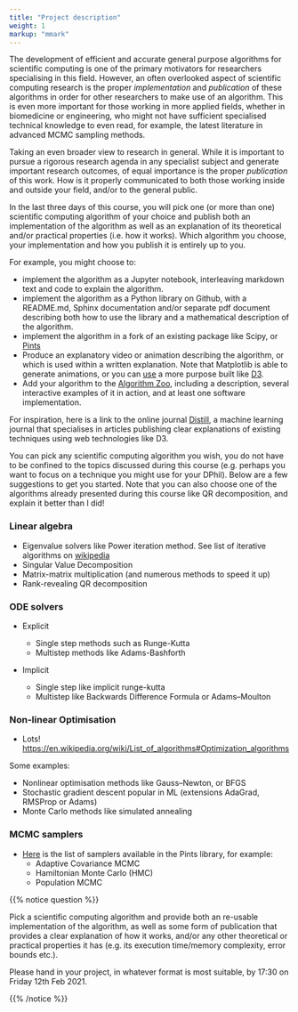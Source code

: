 ```yaml
---
title: "Project description"
weight: 1 
markup: "mmark"
---
```


The development of efficient and accurate general purpose algorithms for scientific 
computing is one of the primary motivators for researchers specialising in this field. 
However, an often overlooked aspect of scientific computing research is the proper 
*implementation* and *publication* of these algorithms in order for other researchers to 
make use of an algorithm. This is even more important for those working in more applied 
fields, whether in biomedicine or engineering, who might not have sufficient specialised 
technical knowledge to even read, for example, the latest literature in advanced MCMC 
sampling methods.

Taking an even broader view to research in general. While it is important to pursue a 
rigorous research agenda in any specialist subject and generate important research 
outcomes, of equal importance is the proper *publication* of this work. How is it 
properly communicated to both those working inside and outside your field, and/or to the 
general public.

In the last three days of this course, you will pick one (or more than one) scientific 
computing algorithm of your choice and publish both an implementation of the algorithm 
as well as an explanation of its theoretical and/or practical properties (i.e. how it 
works). Which algorithm you choose, your implementation and how you publish it is 
entirely up to you.

For example, you might choose to:
- implement the algorithm as a Jupyter notebook, interleaving markdown text and code to 
  explain the algorithm.
- implement the algorithm as a Python library on Github, with a README.md, Sphinx 
  documentation and/or separate pdf document describing both how to use the library and 
  a mathematical description of the algorithm.
- implement the algorithm in a fork of an existing package like Scipy, or 
  [Pints](https://github.com/pints-team/pints)
- Produce an explanatory video or animation describing the algorithm, or which is used 
  within a written explanation. Note that Matplotlib is able to generate animations, or 
  you can [use](https://observablehq.com/@d3/learn-d3-animation) a more purpose built 
  like [D3](https://d3js.org/).
- Add your algorithm to the
  [Algorithm Zoo](https://share.streamlit.io/fcooper8472/algorithms/algorithms.py),
  including a description, several interactive examples of it in action, and at least 
  one software implementation.

For inspiration, here is a link to the online journal 
[Distill](https://distill.pub/about/), a machine learning journal that specialises in 
articles publishing clear explanations of existing techniques using web technologies 
like D3.

You can pick any scientific computing algorithm you wish, you do not have to be confined 
to the topics discussed during this course (e.g. perhaps you want to focus on a
technique you might use for your DPhil). Below are a few suggestions to get you started. 
Note that you can also choose one of the algorithms already presented during this course 
like QR decomposition, and explain it better than I did!

### Linear algebra

- Eigenvalue solvers like Power iteration method. See list of iterative algorithms on 
  [wikipedia](https://en.wikipedia.org/wiki/Eigenvalue_algorithm#Iterative_algorithms)
- Singular Value Decomposition
- Matrix-matrix multiplication (and numerous methods to speed it up)
- Rank-revealing QR decomposition

### ODE solvers 

- Explicit
  - Single step methods such as Runge-Kutta 
  - Multistep methods like Adams-Bashforth

- Implicit
  - Single step like implicit runge-kutta
  - Multistep like Backwards Difference Formula or Adams–Moulton

### Non-linear Optimisation
- Lots! https://en.wikipedia.org/wiki/List_of_algorithms#Optimization_algorithms

Some examples:

- Nonlinear optimisation methods like Gauss–Newton, or BFGS
- Stochastic gradient descent popular in ML (extensions AdaGrad, RMSProp or Adams)
- Monte Carlo methods like simulated annealing

### MCMC samplers

- [Here](https://pints.readthedocs.io/en/stable/mcmc_samplers/index.html) is the list of 
  samplers available in the Pints library, for example:
  - Adaptive Covariance MCMC
  - Hamiltonian Monte Carlo (HMC)
  - Population MCMC


{{% notice question %}}

Pick a scientific computing algorithm and provide both an re-usable implementation of 
the algorithm, as well as some form of publication that provides a clear explanation of 
how it works, and/or any other theoretical or practical properties it has (e.g. its 
execution time/memory complexity, error bounds etc.). 

Please hand in your project, in whatever format is most suitable, by 17:30 on Friday 
12th Feb 2021.

{{% /notice %}}
